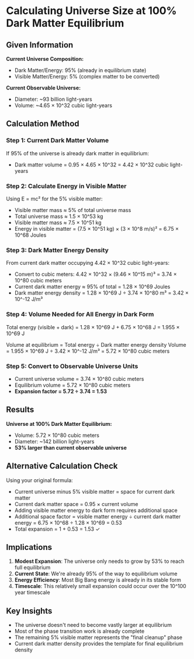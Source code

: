 # Calculating Universe Size at 100% Dark Matter Equilibrium

## Given Information

**Current Universe Composition:**
- Dark Matter/Energy: 95% (already in equilibrium state)
- Visible Matter/Energy: 5% (complex matter to be converted)

**Current Observable Universe:**
- Diameter: ~93 billion light-years
- Volume: ~4.65 × 10^32 cubic light-years

## Calculation Method

### Step 1: Current Dark Matter Volume
If 95% of the universe is already dark matter in equilibrium:
- Dark matter volume = 0.95 × 4.65 × 10^32 = 4.42 × 10^32 cubic light-years

### Step 2: Calculate Energy in Visible Matter
Using E = mc² for the 5% visible matter:
- Visible matter mass ≈ 5% of total universe mass
- Total universe mass ≈ 1.5 × 10^53 kg
- Visible matter mass ≈ 7.5 × 10^51 kg
- Energy in visible matter = (7.5 × 10^51 kg) × (3 × 10^8 m/s)² = 6.75 × 10^68 Joules

### Step 3: Dark Matter Energy Density
From current dark matter occupying 4.42 × 10^32 cubic light-years:
- Convert to cubic meters: 4.42 × 10^32 × (9.46 × 10^15 m)³ = 3.74 × 10^80 cubic meters
- Current dark matter energy ≈ 95% of total = 1.28 × 10^69 Joules
- Dark matter energy density = 1.28 × 10^69 J ÷ 3.74 × 10^80 m³ = 3.42 × 10^-12 J/m³

### Step 4: Volume Needed for All Energy in Dark Form
Total energy (visible + dark) = 1.28 × 10^69 J + 6.75 × 10^68 J = 1.955 × 10^69 J

Volume at equilibrium = Total energy ÷ Dark matter energy density
Volume = 1.955 × 10^69 J ÷ 3.42 × 10^-12 J/m³ = 5.72 × 10^80 cubic meters

### Step 5: Convert to Observable Universe Units
- Current universe volume = 3.74 × 10^80 cubic meters
- Equilibrium volume = 5.72 × 10^80 cubic meters
- **Expansion factor = 5.72 ÷ 3.74 = 1.53**

## Results

**Universe at 100% Dark Matter Equilibrium:**
- Volume: 5.72 × 10^80 cubic meters
- Diameter: ~142 billion light-years
- **53% larger than current observable universe**

## Alternative Calculation Check

Using your original formula:
- Current universe minus 5% visible matter = space for current dark matter
- Current dark matter space = 0.95 × current volume
- Adding visible matter energy to dark form requires additional space
- Additional space factor = visible matter energy ÷ current dark matter energy = 6.75 × 10^68 ÷ 1.28 × 10^69 = 0.53
- Total expansion = 1 + 0.53 = 1.53 ✓

## Implications

1. **Modest Expansion**: The universe only needs to grow by 53% to reach full equilibrium
2. **Current State**: We're already 95% of the way to equilibrium volume
3. **Energy Efficiency**: Most Big Bang energy is already in its stable form
4. **Timescale**: This relatively small expansion could occur over the 10^100 year timescale

## Key Insights

- The universe doesn't need to become vastly larger at equilibrium
- Most of the phase transition work is already complete
- The remaining 5% visible matter represents the "final cleanup" phase
- Current dark matter density provides the template for final equilibrium density